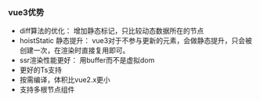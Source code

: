 ### vue3优势
- diff算法的优化： 增加静态标记，只比较动态数据所在的节点
- hoistStatic 静态提升： vue3对于不参与更新的元素，会做静态提升，只会被创建一次，在渲染时直接复用即可。
- ssr渲染性能更好： 用buffer而不是虚拟dom
- 更好的Ts支持
- 按需编译，体积比vue2.x更小
- 支持多根节点组件
